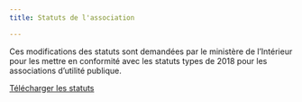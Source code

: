 ```yaml
---
title: Statuts de l'association

---
```

Ces modifications des statuts sont demandées par le ministère de l’Intérieur pour les mettre en conformité avec les statuts types de 2018 pour les associations d’utilité publique.

[Télécharger les statuts](/fichiers/statuts-du-7-_09_2020.pdf)